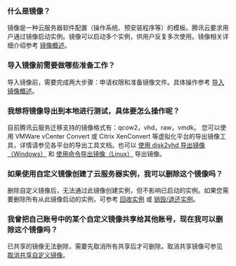 ### 什么是镜像？
镜像是一种云服务器软件配置（操作系统、预安装程序等）的模板。腾讯云要求用户通过镜像启动实例。镜像可以启动多个实例，供用户反复多次使用。镜像相关详细介绍参考 [镜像概述](https://intl.cloud.tencent.com/document/product/213/4940)。

### 导入镜像前需要做哪些准备工作？
导入镜像前，需要完成两大步骤：申请权限和准备镜像文件。具体操作参考 [导入镜像概述](https://intl.cloud.tencent.com/document/product/213/4945)。

### 我想将镜像导出到本地进行测试，具体要怎么操作呢？
目前腾讯云服务迁移支持的镜像格式有：qcow2，vhd，raw，vmdk。
您可以使用 VMWare vCenter Convert 或 Citrix XenConvert 等虚拟化平台的导出镜像工具，详情请参见各平台的导出工具文档。也可以 [使用 disk2vhd 导出镜像（Windows）](https://intl.cloud.tencent.com/document/product/213/17815) 和 [使用命令导出镜像（Linux）](https://intl.cloud.tencent.com/document/product/213/17814) 导出镜像。

### 如果使用自定义镜像创建了云服务器实例，我可以删除这个镜像吗？
删除自定义镜像后，无法通过此镜像创建实例，但不影响已启动的实例。如果您需要删除所有从此镜像启动的实例，可参考 [回收实例](https://intl.cloud.tencent.com/document/product/213/4931) 或 [销毁/退还实例](https://intl.cloud.tencent.com/document/product/213/4930)。

### 我曾把自己账号中的某个自定义镜像共享给其他账号，现在我可以删除这个镜像吗？
已共享的镜像无法删除，需要先取消所有共享后才可删除。取消共享镜像可参见 [取消共享自定义镜像](https://intl.cloud.tencent.com/document/product/213/7148)。


